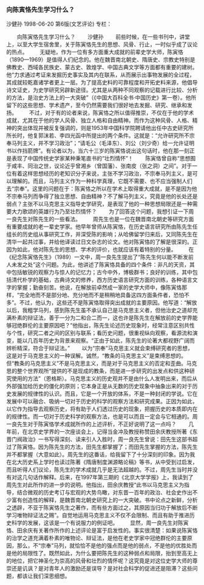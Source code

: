 ### 向陈寅恪先生学习什么？
沙健孙
1998-06-20
第6版(文艺评论)
专栏：

　　向陈寅恪先生学习什么？
　　沙健孙
　　前些时候，在一些书刊中，讲堂上，以至大学生宿舍里，关于陈寅恪先生的思想、风骨、行止，一时似乎成了议论的热点。
　　无疑地，作为一位有多方面重大成就的前辈史学大师，陈寅恪（1890—1969）是值得人们纪念的。他在魏晋南北朝史、隋唐史、宗教史特别是佛教史、西域各民族史、蒙古史、敦煌学、中国古典文学等方面都有重要的建树。他“力求通过考证来发掘历史事实及其内在联系，从而展示出事物发展的全过程，其成就较乾嘉诸学者更上一层。为了提高史料的可靠程度和开拓史料来源，他倡导诗文证史，为史学研究另辟新途径。尤其是从两种不同观察的记载进行比较、分析的方法，是治史方法上的一大突破”（《中国大百科全书·中国历史》第一卷）。他所留下的这些思想、学术遗产，至今仍然需要我们很好地去发掘、研究、继承和发扬。
　　不过，对于有的论者来说，陈寅恪之所以值得推崇，不仅在于他的学术成就，尤其在于他的学人风骨、独立人格和自由精神。而作为这种风骨、人格、精神的突出体现并被反复强调的，则是1953年中国科学院聘请他出任中古史研究所所长时，他复郭沫若、李四光函中所提出的两个条件。这就是：“允许研究所不宗奉马列主义，并不学习政治”；“请毛公（毛泽东）、刘公（刘少奇）给一允许证明书以作挡箭牌”。有论者以为，当六十三岁的陈寅恪说出这句话时，他在那一刻正是表现了中国传统史学家某种秉笔直书的“壮烈情怀”！
　　陈寅恪曾自称“思想囿于咸丰、同治之世，议论近乎曾湘乡（曾国藩）、张南皮（张之洞）之间”。对于一位有着这样思想经历的老知识分子来说，主张不学习政治，不宗奉马列主义，是可以理解的。而且，马列主义作为一种科学真理，它既不需要、也不应当强制人们去“宗奉”。这里的问题在于：陈寅恪之所以在学术上取得重大成就，是不是因为他不宗奉马列而争得了独立思想、自由精神？不了解马列主义，究竟是他的长处还是弱点？主张不以马克思主义指导史学研究，是表现了他的一种思想局限还是一种需要大力歌颂的英雄行为乃至壮烈情怀？
　　为了回答这个问题，我想引证一下周一良先生对陈先生的一些看法。
　　周先生也是一位在魏晋南北朝史等研究方面有重要成就的老一辈史学家。他早年曾师从陈寅恪，在历史语言研究所由陈先生任组长的历史组从事研究工作，并深受陈的影响；从哈佛留学归来后，又同陈先生在清华一起共过事，并给他译读过日文杂志的论文。他对陈寅恪的了解是很深的。正因为如此，他对陈先生的思想、学术的评价，也就应该有着特别的分量。
　　在《纪念陈寅恪先生》（1989）一文中，周一良先生提出了“陈先生何以能不断发前人未发之处”这个问题。为此，他讲述了陈寅恪具备的四个条件：非凡的天资，其中包括敏锐的观察力与惊人的记忆力；古今中外，博极群书；良好的训练，其中包括清代朴学的基础，古典诗文的修养，西方历史语言研究方面的训练，各种语言文字的掌握；勤奋刻苦。他说，在解放前卓然成一家的史学大师中，像陈寅恪那样，“完全地而不是部分地、充分地而不是稍稍地具备这四方面条件者，恐怕不多”。不过，他认为，这些还不是陈寅恪取得突出成就的主要原因。他写道：“解放以后，我粗学马列，感到陈先生虽不承认自己是马克思主义者，但他治史之道却充满朴素的辩证法，善于一分为二和合二而一，这也许是陈先生在解放前的史学界能够冠绝群伦的主要原因吧？”他指出，陈先生论述历史现象时，经常注意区别共性与个性，研究二者之间的区别与联系；看历史问题，很重视纵向观察，看源流和演变，能以几百年历史为背景来观察。“正由于如此，陈先生的论著大都视野广阔而辨析精深，符合于辩证法。”
　　以为“宗奉”马克思主义就会束缚研究者的思想，这是对于马克思主义的一种误解。诚然，“教条的马克思主义”是束缚思想的。但“教条的马克思主义”不是马克思主义，而是对于马克思主义的否定和歪曲。马克思的整个世界观所“提供的不是现成的教条，而是进一步研究的出发点和供这种研究使用的方法”（恩格斯）。马克思主义的历史观并不是由什么人发明出来，而后从外部强加给历史的僵化的原则；它本身正是从无数的历史现象中抽象出来的对于历史发展的规律性的认识。而且，它是一个开放的体系，不是一种封闭的学说。它在发展中可以融合、吸纳一切对于历史的科学的观察方法和研究成果。正因为如此，以它作为指导去观察历史，将有助于人们透过历史的现象，把握历史的本质即内在的规律性。而一切对于历史科学的观察方法，也是可以而且一定会与它相通的。周一良先生对于陈寅恪学术成就所作的上述评析，不正好说明了这一点吗？
　　几年前，在北京史学界的一次座谈会上，记得当金冲及教授称赞田余庆教授所著《东晋门阀政治》一书写得深刻、读来引人入胜时，周一良先生曾说：田先生这部书超过了陈寅恪。因为陈先生的方法，田先生都掌握了；而田先生掌握的方法，陈先生并不都掌握（大意如此）。周先生的这番话，给我留下了十分深刻的印象。因为我在北大历史系上学时也读过陈著《隋唐制度渊源略论稿》等书，从中受到过启发，而且听得人们议论，陈先生的学术成就几乎是无法超越的。不过，周先生当时并没有对这几句话作解释。后来，在1997年第三期的《北京大学学报》上，我读到了周先生对此所作的进一步的说明。他指出，田余庆教授“此书以马克思主义为指导，结合微观的历史考订与宏观的大势鸟瞰，对东晋一百年的政治、社会史作出不少富有创造性的解释，是魏晋南北朝史研究上的一大突破。书中论点之新鲜，分析之透辟，不亚于陈寅恪先生之著作，而有些方面过之，其原因当归功于解放后不断学习唯物辩证法之赐”。自觉地运用马克思主义不仅不会限制、而且有助于推进历史科学的发展，这该是一个有说服力的例证吧。
　　显然，周一良先生对陈寅恪、田余庆有关著作所作的上述评论是富于启发性的。事实很清楚：如果说陈寅恪的治学之道充满着朴素的唯物论、辩证法，是他在老史学家中冠绝群伦的主要原因，那么，不“宗奉”马列，就恰恰不是他的强点而是他的弱点，不是他的优胜处而是他的局限性了。既然如此，为什么要把陈先生的这种弱点和局限，抬到至高无上的地位，把它神圣化为崇高的风骨和壮烈的情怀呢？这究竟是对这位史学大师的尊崇还是讥讽？是对青年人的激励还是误导？是对社会科学的促进还是阻滞？这些问题，都该让我们深思细想。
